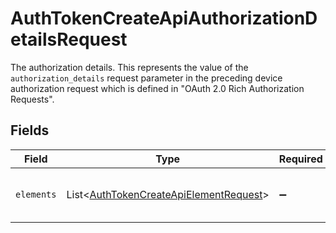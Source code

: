 # AuthTokenCreateApiAuthorizationDetailsRequest

The authorization details. This represents the value of the `authorization_details`
request parameter in the preceding device authorization request which is defined in
"OAuth 2.0 Rich Authorization Requests".



## Fields

| Field                                                                                                  | Type                                                                                                   | Required                                                                                               | Description                                                                                            |
| ------------------------------------------------------------------------------------------------------ | ------------------------------------------------------------------------------------------------------ | ------------------------------------------------------------------------------------------------------ | ------------------------------------------------------------------------------------------------------ |
| `elements`                                                                                             | List\<[AuthTokenCreateApiElementRequest](../../models/operations/AuthTokenCreateApiElementRequest.md)> | :heavy_minus_sign:                                                                                     | Elements of this authorization details.<br/>                                                           |
